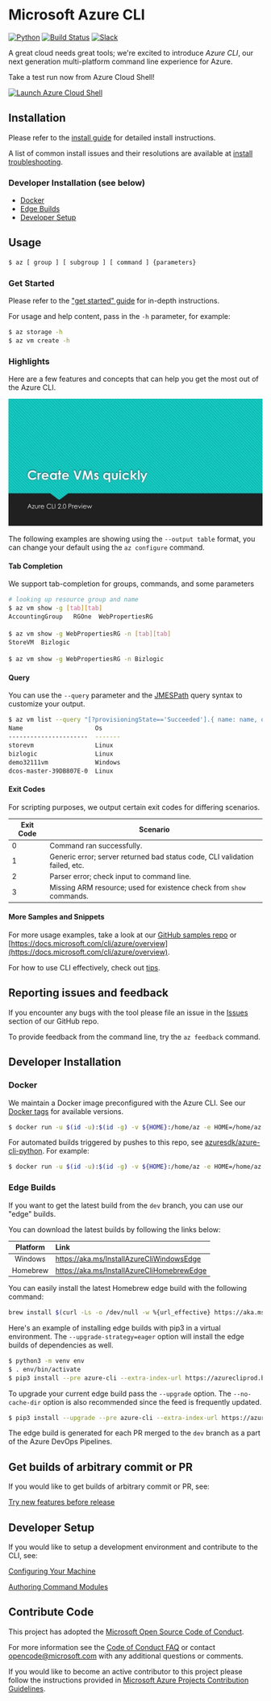 # Microsoft Azure CLI

[![Python](https://img.shields.io/pypi/pyversions/azure-cli.svg?maxAge=2592000)](https://pypi.python.org/pypi/azure-cli)
[![Build Status](https://dev.azure.com/azure-sdk/public/_apis/build/status/cli/Azure.azure-cli?branchName=dev)](https://dev.azure.com/azure-sdk/public/_build/latest?definitionId=246&branchName=dev)
[![Slack](https://img.shields.io/badge/Slack-azurecli.slack.com-blue.svg)](https://azurecli.slack.com)

A great cloud needs great tools; we're excited to introduce *Azure CLI*, our next generation multi-platform command line experience for Azure.

Take a test run now from Azure Cloud Shell!

[![](https://shell.azure.com/images/launchcloudshell.png "Launch Azure Cloud Shell")](https://shell.azure.com)

## Installation

Please refer to the [install guide](https://docs.microsoft.com/cli/azure/install-azure-cli) for detailed install instructions.

A list of common install issues and their resolutions are available at [install troubleshooting](https://github.com/Azure/azure-cli/blob/dev/doc/install_troubleshooting.md).

### Developer Installation (see below)

- [Docker](#docker)
- [Edge Builds](#edge-builds)
- [Developer Setup](#developer-setup)

## Usage

```bash
$ az [ group ] [ subgroup ] [ command ] {parameters}
```

### Get Started

Please refer to the ["get started" guide](https://docs.microsoft.com/cli/azure/get-started-with-az-cli2) for in-depth instructions.

For usage and help content, pass in the `-h` parameter, for example:

```bash
$ az storage -h
$ az vm create -h
```

### Highlights

Here are a few features and concepts that can help you get the most out of the Azure CLI.

![Azure CLI Highlight Reel](doc/assets/AzBlogAnimation4.gif)

The following examples are showing using the `--output table` format, you can change your default using the `az configure` command.

#### Tab Completion

We support tab-completion for groups, commands, and some parameters

```bash
# looking up resource group and name
$ az vm show -g [tab][tab]
AccountingGroup   RGOne  WebPropertiesRG

$ az vm show -g WebPropertiesRG -n [tab][tab]
StoreVM  Bizlogic

$ az vm show -g WebPropertiesRG -n Bizlogic
```

#### Query

You can use the `--query` parameter and the [JMESPath](http://jmespath.org/) query syntax to customize your output.

```bash
$ az vm list --query "[?provisioningState=='Succeeded'].{ name: name, os: storageProfile.osDisk.osType }"
Name                    Os
----------------------  -------
storevm                 Linux
bizlogic                Linux
demo32111vm             Windows
dcos-master-39DB807E-0  Linux
```

#### Exit Codes
For scripting purposes, we output certain exit codes for differing scenarios.

|Exit Code   |Scenario   |
|---|---|
|0  |Command ran successfully.   |
|1   |Generic error; server returned bad status code, CLI validation failed, etc.   |
|2   |Parser error; check input to command line.   |
|3   |Missing ARM resource; used for existence check from `show` commands.   |

#### More Samples and Snippets
For more usage examples, take a look at our [GitHub samples repo](http://github.com/Azure/azure-cli-samples) or [https://docs.microsoft.com/cli/azure/overview](https://docs.microsoft.com/cli/azure/overview).

For how to use CLI effectively, check out [tips](./doc/use_cli_effectively.md).

## Reporting issues and feedback

If you encounter any bugs with the tool please file an issue in the [Issues](https://github.com/Azure/azure-cli/issues) section of our GitHub repo.

To provide feedback from the command line, try the `az feedback` command.

## Developer Installation

### Docker

We maintain a Docker image preconfigured with the Azure CLI.
See our [Docker tags](https://mcr.microsoft.com/v2/azure-cli/tags/list) for available versions.

```bash
$ docker run -u $(id -u):$(id -g) -v ${HOME}:/home/az -e HOME=/home/az --rm -it mcr.microsoft.com/azure-cli:<version>
```

For automated builds triggered by pushes to this repo, see [azuresdk/azure-cli-python](https://hub.docker.com/r/azuresdk/azure-cli-python/tags).
For example:
```bash
$ docker run -u $(id -u):$(id -g) -v ${HOME}:/home/az -e HOME=/home/az --rm -it azuresdk/azure-cli-python:dev
```

### Edge Builds

If you want to get the latest build from the `dev` branch, you can use our "edge" builds.

You can download the latest builds by following the links below:

| Platform  | Link                                       |
| :-------: | :----------------------------------------- |
| Windows   | https://aka.ms/InstallAzureCliWindowsEdge  |
| Homebrew  | https://aka.ms/InstallAzureCliHomebrewEdge |

You can easily install the latest Homebrew edge build with the following command:

```bash
brew install $(curl -Ls -o /dev/null -w %{url_effective} https://aka.ms/InstallAzureCliHomebrewEdge)
```

Here's an example of installing edge builds with pip3 in a virtual environment. The `--upgrade-strategy=eager` option will install the edge builds of dependencies as well. 

```bash
$ python3 -m venv env
$ . env/bin/activate
$ pip3 install --pre azure-cli --extra-index-url https://azurecliprod.blob.core.windows.net/edge --upgrade-strategy=eager
```

To upgrade your current edge build pass the `--upgrade` option. The `--no-cache-dir` option is also recommended since
the feed is frequently updated.

```bash
$ pip3 install --upgrade --pre azure-cli --extra-index-url https://azurecliprod.blob.core.windows.net/edge --no-cache-dir --upgrade-strategy=eager
```

The edge build is generated for each PR merged to the `dev` branch as a part of the Azure DevOps Pipelines. 

## Get builds of arbitrary commit or PR

If you would like to get builds of arbitrary commit or PR, see:

[Try new features before release](doc/try_new_features_before_release.md)

## Developer Setup

If you would like to setup a development environment and contribute to the CLI, see:

[Configuring Your Machine](https://github.com/Azure/azure-cli/blob/dev/doc/configuring_your_machine.md)

[Authoring Command Modules](https://github.com/Azure/azure-cli/tree/dev/doc/authoring_command_modules)

## Contribute Code

This project has adopted the [Microsoft Open Source Code of Conduct](https://opensource.microsoft.com/codeofconduct/).

For more information see the [Code of Conduct FAQ](https://opensource.microsoft.com/codeofconduct/faq/) or contact [opencode@microsoft.com](mailto:opencode@microsoft.com) with any additional questions or comments.

If you would like to become an active contributor to this project please
follow the instructions provided in [Microsoft Azure Projects Contribution Guidelines](http://azure.github.io/guidelines.html).
